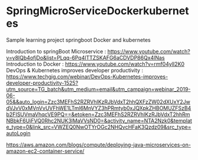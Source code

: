# SpringMicroServiceDockerkubernetes
Sample learning project springboot Docker and kubernetes

Introduction to springBoot Microservice : https://www.youtube.com/watch?v=y8IQb4ofjDo&list=PLqq-6Pq4lTTZSKAFG6aCDVDP86Qx4lNas
Introduction to Docker : https://www.youtube.com/watch?v=rmf04ylI2K0
DevOps & Kubernetes improves developer productivity :
      https://www.techgig.com/webinar/DevOps-Kubernetes-improves-developer-productivity-1525?utm_source=TG_batch&utm_medium=email&utm_campaign=webinar_2019-06-05&&auto_login=Zzc3MEFhS2RZRVhIKzRJbVdxT2hhQXFzZW02dXUxY2JwdVJvV0xMVnVvUVFhWE1LTml6MnVYZ3hPRmtyb0xJQXpkZHBOMUZFSzB4b2FISUVmaVhqcVE9PQ==&etoken=Zzc3MEFhS2RZRVhIKzRJbVdxT2hhRmNBbkF6UjFVQ0Rhc2NUK3lMaVVsND0=&activity_name=NTA2Nzk0&template_type=0&link_src=VWZEQ0NwOTYrOGc2NHQvcHFaK3Qzdz09&src_type=autoLogin
      

https://aws.amazon.com/blogs/compute/deploying-java-microservices-on-amazon-ec2-container-service/
